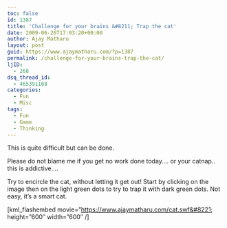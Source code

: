 ```yaml
---
toc: false
id: 1387
title: 'Challenge for your brains &#8211; Trap the cat'
date: 2009-06-26T17:03:20+00:00
author: Ajay Matharu
layout: post
guid: https://www.ajaymatharu.com/?p=1387
permalink: /challenge-for-your-brains-trap-the-cat/
ljID:
  - 268
dsq_thread_id:
  - 465391168
categories:
  - Fun
  - Misc
tags:
  - Fun
  - Game
  - Thinking
---
```

This is quite difficult but can be done.
  
Please do not blame me if you get no work done today&#8230;. or your catnap.. this is addictive&#8230;.

Try to encircle the cat, without letting it get out! Start by clicking on the image then on the light green dots to try to trap it with dark green dots. Not easy, it&#8217;s a smart cat. 

[kml_flashembed movie=&#8221;https://www.ajaymatharu.com/cat.swf&#8221; height=&#8221;600&#8243; width=&#8221;600&#8243; /]
